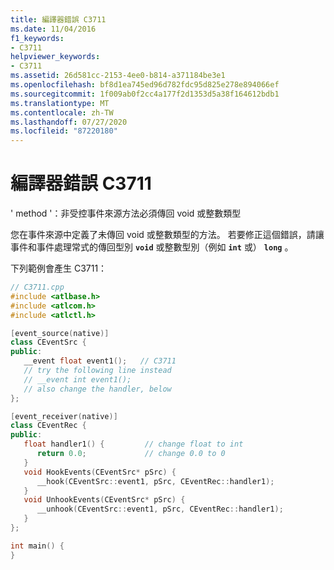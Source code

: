 ```yaml
---
title: 編譯器錯誤 C3711
ms.date: 11/04/2016
f1_keywords:
- C3711
helpviewer_keywords:
- C3711
ms.assetid: 26d581cc-2153-4ee0-b814-a371184be3e1
ms.openlocfilehash: bf8d1ea745ed96d782fdc95d825e278e894066ef
ms.sourcegitcommit: 1f009ab0f2cc4a177f2d1353d5a38f164612bdb1
ms.translationtype: MT
ms.contentlocale: zh-TW
ms.lasthandoff: 07/27/2020
ms.locfileid: "87220180"
---
```

# <a name="compiler-error-c3711"></a>編譯器錯誤 C3711

' method '：非受控事件來源方法必須傳回 void 或整數類型

您在事件來源中定義了未傳回 void 或整數類型的方法。 若要修正這個錯誤，請讓事件和事件處理常式的傳回型別 **`void`** 或整數型別（例如 **`int`** 或） **`long`** 。

下列範例會產生 C3711：

```cpp
// C3711.cpp
#include <atlbase.h>
#include <atlcom.h>
#include <atlctl.h>

[event_source(native)]
class CEventSrc {
public:
   __event float event1();   // C3711
   // try the following line instead
   // __event int event1();
   // also change the handler, below
};

[event_receiver(native)]
class CEventRec {
public:
   float handler1() {         // change float to int
      return 0.0;             // change 0.0 to 0
   }
   void HookEvents(CEventSrc* pSrc) {
      __hook(CEventSrc::event1, pSrc, CEventRec::handler1);
   }
   void UnhookEvents(CEventSrc* pSrc) {
      __unhook(CEventSrc::event1, pSrc, CEventRec::handler1);
   }
};

int main() {
}
```
